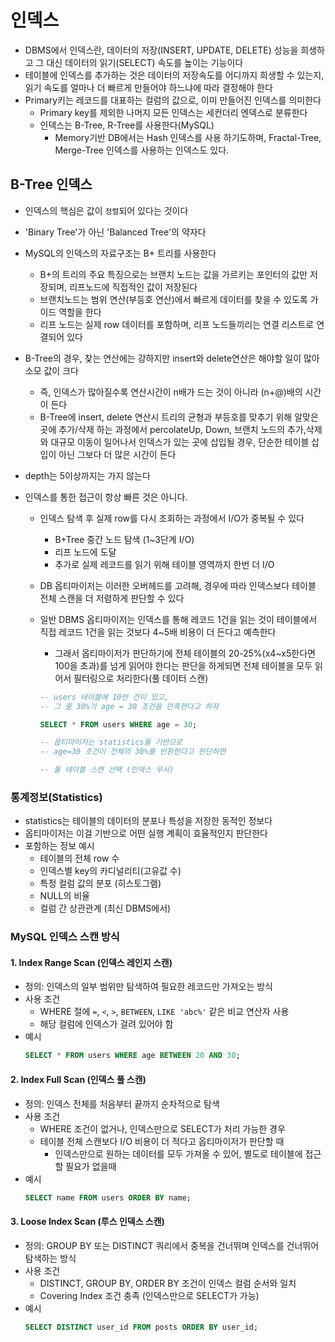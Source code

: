 # 인덱스

- DBMS에서 인덱스란, 데이터의 저장(INSERT, UPDATE, DELETE) 성능을 희생하고 그 대신 데이터의 읽기(SELECT) 속도를 높이는 기능이다
- 테이블에 인덱스를 추가하는 것은 데이터의 저장속도를 어디까지 희생할 수 있는지, 읽기 속도를 얼마나 더 빠르게 만들어야 하느냐에 따라 결정해야 한다
- Primary키는 레코드를 대표하는 컬럼의 값으로, 이미 만들어진 인덱스를 의미한다
  - Primary key를 제외한 나머지 모든 인덱스는 세컨더리 엔덱스로 분류한다
  - 인덱스는 B-Tree, R-Tree를 사용한다(MySQL)
    - Memory기반 DB에서는 Hash 인덱스를 사용 하기도하며, Fractal-Tree, Merge-Tree 인덱스를 사용하는 인덱스도 있다.

## B-Tree 인덱스

- 인덱스의 핵심은 값이 `정렬`되어 있다는 것이다
- 'Binary Tree'가 아닌 'Balanced Tree'의 약자다
- MySQL의 인덱스의 자료구조는 B+ 트리를 사용한다
  - B+의 트리의 주요 특징으로는 브랜치 노드는 값을 가르키는 포인터의 값만 저장되며, 리프노드에 직접적인 값이 저장된다
  - 브랜치노드는 범위 연산(부등호 연산)에서 빠르게 데이터를 찾을 수 있도록 가이드 역할을 한다
  - 리프 노드는 실제 row 데이터를 포함하며, 리프 노드들끼리는 연결 리스트로 연결되어 있다
- B-Tree의 경우, 찾는 연산에는 강하지만 insert와 delete연산은 해야할 일이 많아 소모 값이 크다
  - 즉, 인덱스가 많아질수록 연산시간이 n배가 드는 것이 아니라 (n+@)배의 시간이 든다
  - B-Tree에 insert, delete 연산시 트리의 균형과 부등호를 맞추기 위해 알맞은 곳에 추가/삭제 하는 과정에서 percolateUp, Down, 브랜치 노드의 추가,삭제와 대규모 이동이 일어나서 인덱스가 있는 곳에 삽입될 경우, 단순한 테이블 삽입이 아닌 그보다 더 많은 시간이 든다
- depth는 5이상까지는 가지 않는다
- 인덱스를 통한 접근이 항상 빠른 것은 아니다.

  - 인덱스 탐색 후 실제 row를 다시 조회하는 과정에서 I/O가 중복될 수 있다
    - B+Tree 중간 노드 탐색 (1~3단계 I/O)
    - 리프 노드에 도달
    - 추가로 실제 레코드를 읽기 위해 테이블 영역까지 한번 더 I/O
  - DB 옵티마이저는 이러한 오버헤드를 고려해, 경우에 따라 인덱스보다 테이블 전체 스캔을 더 저렴하게 판단할 수 있다
  - 일반 DBMS 옵티마이저는 인덱스를 통해 레코드 1건을 읽는 것이 테이블에서 직접 레코드 1건을 읽는 것보다 4~5배 비용이 더 든다고 예측한다

    - 그래서 옵티마이저가 판단하기에 전체 테이블의 20-25%(x4~x5한다면 100을 초과)를 넘게 읽어야 한다는 판단을 하게되면 전체 테이블을 모두 읽어서 필터링으로 처리한다(풀 데이터 스캔)

    ```sql
    -- users 테이블에 10만 건이 있고,
    -- 그 중 30%가 age = 30 조건을 만족한다고 하자

    SELECT * FROM users WHERE age = 30;

    -- 옵티마이저는 statistics를 기반으로
    -- age=30 조건이 전체의 30%를 반환한다고 판단하면

    -- 풀 테이블 스캔 선택 (인덱스 무시)
    ```

### 통계정보(Statistics)

- statistics는 테이블의 데이터의 분포나 특성을 저장한 동적인 정보다
- 옵티마이저는 이걸 기반으로 어떤 실행 계획이 효율적인지 판단한다
- 포함하는 정보 예시
  - 테이블의 전체 row 수
  - 인덱스별 key의 카디널리티(고유값 수)
  - 특정 컬럼 값의 분포 (히스토그램)
  - NULL의 비율
  - 컬럼 간 상관관계 (최신 DBMS에서)

### MySQL 인덱스 스캔 방식

#### 1. Index Range Scan (인덱스 레인지 스캔)

- 정의: 인덱스의 일부 범위만 탐색하여 필요한 레코드만 가져오는 방식
- 사용 조건
  - WHERE 절에 `=`, `<`, `>`, `BETWEEN`, `LIKE 'abc%'` 같은 비교 연산자 사용
  - 해당 컬럼에 인덱스가 걸려 있어야 함
- 예시
  ```sql
  SELECT * FROM users WHERE age BETWEEN 20 AND 30;
  ```

#### 2. Index Full Scan (인덱스 풀 스캔)

- 정의: 인덱스 전체를 처음부터 끝까지 순차적으로 탐색
- 사용 조건
  - WHERE 조건이 없거나, 인덱스만으로 SELECT가 처리 가능한 경우
  - 테이블 전체 스캔보다 I/O 비용이 더 적다고 옵티마이저가 판단할 때
    - 인덱스만으로 원하는 데이터를 모두 가져올 수 있어, 별도로 테이블에 접근할 필요가 없을때
- 예시
  ```sql
  SELECT name FROM users ORDER BY name;
  ```

#### 3. Loose Index Scan (루스 인덱스 스캔)

- 정의: GROUP BY 또는 DISTINCT 쿼리에서 중복을 건너뛰며 인덱스를 건너뛰어 탐색하는 방식
- 사용 조건
  - DISTINCT, GROUP BY, ORDER BY 조건이 인덱스 컬럼 순서와 일치
  - Covering Index 조건 충족 (인덱스만으로 SELECT가 가능)
- 예시
  ```sql
  SELECT DISTINCT user_id FROM posts ORDER BY user_id;
  ```
